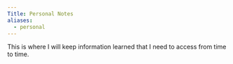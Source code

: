```yaml
---
Title: Personal Notes
aliases:
  - personal
---
```


This is where I will keep information learned that I need to access from time to time. 
